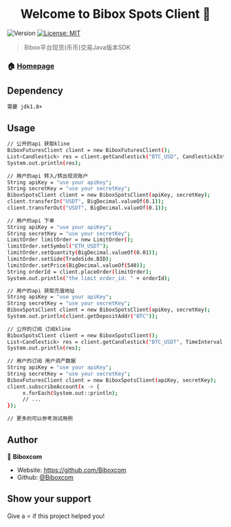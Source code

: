 <h1 align="center">Welcome to Bibox Spots Client 👋</h1>
<p>
  <img alt="Version" src="https://img.shields.io/badge/version-v1.0.0-blue.svg?cacheSeconds=2592000" />
  <a href="#" target="_blank">
    <img alt="License: MIT" src="https://img.shields.io/badge/License-MIT-yellow.svg" />
  </a>
</p>

> Bibox平台现货(币币)交易Java版本SDK

### 🏠 [Homepage](https://www.bibox.me/v2/exchange)

## Dependency

```sh
需要 jdk1.8+
```

## Usage

```sh
// 公开的api 获取kline
BiboxFuturesClient client = new BiboxFuturesClient();
List<Candlestick> res = client.getCandlestick("BTC_USD", CandlestickInterval.WEEKLY,10);
System.out.println(res);
        
// 用户的api 转入/转出现货账户
String apiKey = "use your apiKey";
String secretKey = "use your secretKey";
BiboxSpotsClient client = new BiboxSpotsClient(apiKey, secretKey);
client.transferIn("USDT", BigDecimal.valueOf(0.1));
client.transferOut("USDT", BigDecimal.valueOf(0.1));
        
// 用户的api 下单
String apiKey = "use your apiKey";
String secretKey = "use your secretKey";
LimitOrder limitOrder = new LimitOrder();
limitOrder.setSymbol("ETH_USDT");
limitOrder.setQuantity(BigDecimal.valueOf(0.01));
limitOrder.setSide(TradeSide.BID);
limitOrder.setPrice(BigDecimal.valueOf(540));
String orderId = client.placeOrder(limitOrder);
System.out.println("the limit order_id: " + orderId);

// 用户的api 获取充值地址
String apiKey = "use your apiKey";
String secretKey = "use your secretKey";
BiboxSpotsClient client = new BiboxSpotsClient(apiKey, secretKey);
System.out.println(client.getDepositAddr("BTC"));
        
// 公开的订阅 订阅kline
BiboxSpotsClient client = new BiboxSpotsClient();
List<Candlestick> res = client.getCandlestick("BTC_USDT", TimeInterval.DAILY);
System.out.println(res);
        
// 用户的订阅 用户资产数据
String apiKey = "use your apiKey";
String secretKey = "use your secretKey";
BiboxFuturesClient client = new BiboxSpotsClient(apiKey, secretKey);
client.subscribeAccount(x -> {
     x.forEach(System.out::println);
     // ...
});
        
// 更多的可以参考测试用例
```

## Author

👤 **Biboxcom**

* Website: https://github.com/Biboxcom
* Github: [@Biboxcom](https://github.com/Biboxcom)

## Show your support

Give a ⭐️ if this project helped you!